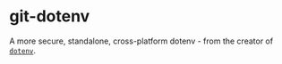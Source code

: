# git-dotenv

A more secure, standalone, cross-platform dotenv - from the creator of [`dotenv`](https://github.com/motdotla/dotenv).
